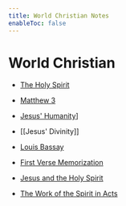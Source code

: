 ```yaml
---
title: World Christian Notes
enableToc: false
---
```


# World Christian

- [The Holy Spirit](The%20Holy%20Spirit.md)

- [Matthew 3](Matthew%203.md)

- [Jesus' Humanity](Jesus'%20Humanity.md)]

- [[Jesus' Divinity]]

- [Louis Bassay](Louis%20Bassay.md)

- [First Verse Memorization](First%20Verse%20Memorization.md)

- [Jesus and the Holy Spirit](Jesus%20and%20the%20Holy%20Spirit.md)

- [The Work of the Spirit in Acts](The%20Work%20of%20the%20Spirit%20in%20Acts.md)
